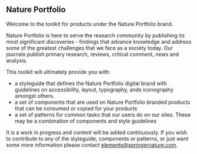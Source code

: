 ## Nature Portfolio

Welcome to the toolkit for products under the Nature Portfolio brand.

Nature Portfolio is here to serve the research community by publishing its most significant discoveries - findings that advance knowledge and address some of the greatest challenges that we face as a society today. Our journals publish primary research, reviews, critical comment, news and analysis.  

This toolkit will ultimately provide you with:

- a styleguide that defines the Nature Portfolio digital brand with guidelines on accessibility, layout, typography, ands iconography amongst others.
- a set of components that are used on Nature Portfolio branded products that can be consumed or copied for your products
- a set of patterns for common tasks that our users do on our sites. These may be a combination of components and style guidelines


It is a work in progress and content will be added continuously. If you wish to contribute to any of the styleguide, components or patterns, or just want some more information please contact elements@springernature.com. 

